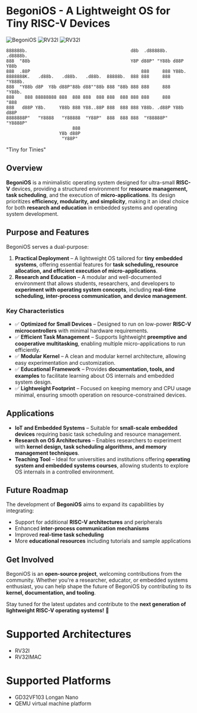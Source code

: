 # **BegoniOS - A Lightweight OS for Tiny RISC-V Devices**
![BegoniOS](https://img.shields.io/badge/BegoniOS-RISC--V-blue?labelColor=darkblue&style=flat) ![RV32I](https://img.shields.io/badge/RV32I-lightyellow?style=flat) ![RV32I](https://img.shields.io/badge/RV32IMAC-yellow?style=flat)
```
888888b.                                       d8b  .d88888b.   .d8888b.  
888  "88b                                      Y8P d88P" "Y88b d88P  Y88b 
888  .88P                                          888     888 Y88b.      
8888888K.   .d88b.   .d88b.   .d88b.  88888b.  888 888     888  "Y888b.   
888  "Y88b d8P  Y8b d88P"88b d88""88b 888 "88b 888 888     888     "Y88b. 
888    888 88888888 888  888 888  888 888  888 888 888     888       "888 
888   d88P Y8b.     Y88b 888 Y88..88P 888  888 888 Y88b. .d88P Y88b  d88P 
8888888P"   "Y8888   "Y88888  "Y88P"  888  888 888  "Y88888P"   "Y8888P"  
                         888                                              
                    Y8b d88P                                              
                     "Y88P"                                               
```
"Tiny for Tinies"

## **Overview**
**BegoniOS** is a minimalistic operating system designed for ultra-small **RISC-V** devices, providing a structured environment for **resource management, task scheduling**, and the execution of **micro-applications**. Its design prioritizes **efficiency, modularity, and simplicity**, making it an ideal choice for both **research and education** in embedded systems and operating system development.

## **Purpose and Features**
BegoniOS serves a dual-purpose:
1. **Practical Deployment** – A lightweight OS tailored for **tiny embedded systems**, offering essential features for **task scheduling, resource allocation, and efficient execution of micro-applications**.
2. **Research and Education** – A modular and well-documented environment that allows students, researchers, and developers to **experiment with operating system concepts**, including **real-time scheduling, inter-process communication, and device management**.

### **Key Characteristics**
- ✅ **Optimized for Small Devices** – Designed to run on low-power **RISC-V microcontrollers** with minimal hardware requirements.
- ✅ **Efficient Task Management** – Supports lightweight **preemptive and cooperative multitasking**, enabling multiple micro-applications to run efficiently.
- ✅ **Modular Kernel** – A clean and modular kernel architecture, allowing easy experimentation and customization.
- ✅ **Educational Framework** – Provides **documentation, tools, and examples** to facilitate learning about OS internals and embedded system design.
- ✅ **Lightweight Footprint** – Focused on keeping memory and CPU usage minimal, ensuring smooth operation on resource-constrained devices.

## **Applications**
- **IoT and Embedded Systems** – Suitable for **small-scale embedded devices** requiring basic task scheduling and resource management.
- **Research on OS Architectures** – Enables researchers to experiment with **kernel design, task scheduling algorithms, and memory management techniques**.
- **Teaching Tool** – Ideal for universities and institutions offering **operating system and embedded systems courses**, allowing students to explore OS internals in a controlled environment.

## **Future Roadmap**
The development of **BegoniOS** aims to expand its capabilities by integrating:
- Support for additional **RISC-V architectures** and peripherals
- Enhanced **inter-process communication mechanisms**
- Improved **real-time task scheduling**
- More **educational resources** including tutorials and sample applications

## **Get Involved**
BegoniOS is an **open-source project**, welcoming contributions from the community. Whether you're a researcher, educator, or embedded systems enthusiast, you can help shape the future of BegoniOS by contributing to its **kernel, documentation, and tooling**.

Stay tuned for the latest updates and contribute to the **next generation of lightweight RISC-V operating systems!** 🚀

# Supported Architectures
- RV32I
- RV32IMAC

# Supported Platforms 
- GD32VF103 Longan Nano
- QEMU virtual machine platform
